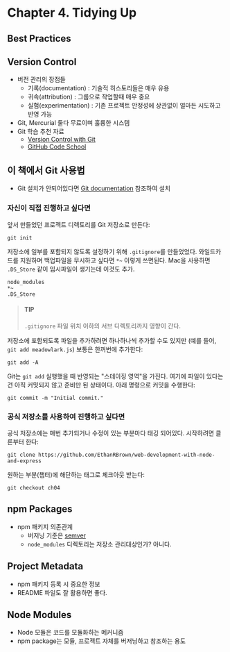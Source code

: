 # Chapter 4. Tidying Up

## Best Practices

## Version Control

- 버전 관리의 장점들
    - 기록(documentation) : 기술적 히스토리들은 매우 유용
    - 귀속(attribution) : 그룹으로 작업할때 매우 중요
    - 실험(experimentation) : 기존 프로젝트 안정성에 상관없이 얼마든 시도하고 반영 가능
- Git, Mercurial 둘다 무료이며 훌륭한 시스템
- Git 학습 추천 자료
    - [Version Control with Git](http://shop.oreilly.com/product/9780596520137.do)
    - [GitHub Code School](https://try.github.io/levels/1/challenges/1)
    
## 이 책에서 Git 사용법

- Git 설치가 안되어있다면 [Git documentation](http://git-scm.com/) 참조하여 설치

### 자신이 직접 진행하고 싶다면

앞서 만들었던 프로젝트 디렉토리를 Git 저장소로 만든다:

    git init
    
저장소에 일부를 포함되지 않도록 설정하기 위해 `.gitignore`를 만들었었다.
와일드카드를 지원하며 백업파일을 무시하고 싶다면 `*~` 이렇게 쓰면된다.
Mac을 사용하면 `.DS_Store` 같이 임시파일이 생기는데 이것도 추가.

    node_modules
    *~
    .DS_Store

> #### TIP
> `.gitignore` 파일 위치 이하의 서브 디렉토리까지 영향이 간다.

저장소에 포함되도록 파일을 추가하려면 하나하나씩 추가할 수도 있지만 (예를 들어, `git add meadowlark.js`)
보통은 한꺼번에 추가한다:

    git add -A

Git는 `git add` 실행했을 때 반영되는 "스테이징 영역"을 가진다. 
여기에 파일이 있다는건 아직 커밋되지 않고 준비만 된 상태이다.
아래 명령으로 커밋을 수행한다:

    git commit -m "Initial commit."

### 공식 저장소를 사용하여 진행하고 싶다면

공식 저장소에는 매번 추가되거나 수정이 있는 부분마다 태깅 되어있다.
시작하려면 클론부터 한다:

    git clone https://github.com/EthanRBrown/web-development-with-node-and-express

원하는 부분(챕터)에 해단하는 태그로 체크아웃 받는다:

    git checkout ch04

## npm Packages

- npm 패키지 의존관계
    - 버저닝 기준은 [semver](http://semver.org)
    - `node_modules` 디렉토리는 저장소 관리대상인가? 아니다.
    
## Project Metadata

- npm 패키지 등록 시 중요한 정보
- README 파일도 잘 활용하면 좋다.

## Node Modules

- Node 모듈은 코드를 모듈화하는 메커니즘
- npm package는 모듈, 프로젝트 자체를 버저닝하고 참조하는 용도

